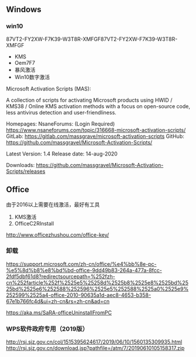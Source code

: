 ## Windows
### win10
87VT2-FY2XW-F7K39-W3T8R-XMFGF87VT2-FY2XW-F7K39-W3T8R-XMFGF

- KMS
- Oem7F7
- 暴风激活
- Win10数字激活


Microsoft Activation Scripts (MAS):

A collection of scripts for activating Microsoft products using HWID / KMS38 / Online KMS activation methods with a focus on open-source code, less antivirus detection and user-friendliness.

Homepages:
NsaneForums: (Login Required) https://www.nsaneforums.com/topic/316668-microsoft-activation-scripts/
GitLab: https://gitlab.com/massgrave/microsoft-activation-scripts
GitHub: https://github.com/massgravel/Microsoft-Activation-Scripts/

Latest Version: 1.4
Release date: 14-aug-2020

Downloads:
https://github.com/massgravel/Microsoft-Activation-Scripts/releases

## Office
由于2016以上需要在线激活，最好有工具
1. KMS激活
2. OfficeC2RInstall

http://www.officezhushou.com/office-key/
### 卸载
https://support.microsoft.com/zh-cn/office/%e4%bb%8e-pc-%e5%8d%b8%e8%bd%bd-office-9dd49b83-264a-477a-8fcc-2fdf5dbf61d8?redirectsourcepath=%252fzh-cn%252farticle%252f%2525e5%25258d%2525b8%2525e8%2525bd%2525bd%2525e6%252588%252596%2525e5%252588%2525a0%2525e9%252599%2525a4-office-2010-90635a1d-aec8-4653-b358-67e1b766fc4d&ui=zh-cn&rs=zh-cn&ad=cn

https://aka.ms/SaRA-officeUninstallFromPC

### WPS软件政府专用（2019版）
http://rsj.sjz.gov.cn/col/1515395624617/2019/06/10/1560135309935.html
http://rsj.sjz.gov.cn/download.jsp?pathfile=/atm/7/20190610105158317.zip